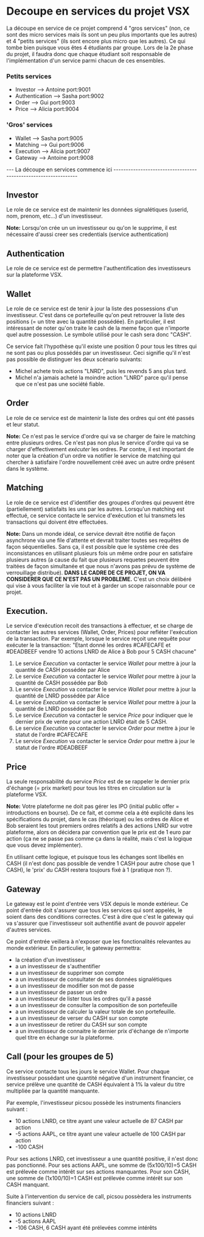 # Decoupe en services du projet VSX

La découpe en service de ce projet comprend 4 "gros services" (non, ce sont des micro services mais ils
sont un peu plus importants que les autres) et 4 "petits services" (ils sont encore plus micro que les
autres). Ce qui tombe bien puisque vous êtes 4 étudiants par groupe. Lors de la 2e phase du projet, il
faudra donc que chaque étudiant soit responsable de l'implémentation d'un service parmi chacun de ces
ensembles.

### Petits services
- Investor --> Antoine      port:9001
- Authentication --> Sasha  port:9002
- Order --> Gui             port:9003
- Price --> Alicia          port:9004

### 'Gros' services

- Wallet --> Sasha port:9005
- Matching --> Gui port:9006
- Execution -->  Alicia port:9007
- Gateway -->  Antoine port:9008

--- La découpe en services commence ici ---------------------------------------------------------------

## Investor
Le role de ce service est de maintenir les données signalétiques (userid, nom, prenom, etc...) 
d'un investisseur.

**Note:** 
Lorsqu'on crée un un investisseur ou qu'on le supprime, il est nécessaire d'aussi creer ses
credentials (service authentication)

## Authentication
Le role de ce service est de permettre l'authentification des investisseurs sur la plateforme VSX.

## Wallet
Le role de ce service est de tenir à jour la liste des possessions d'un investisseur.
C'est dans ce portefeuille qu'on peut retrouver la liste des positions (= un titre avec la quantité possédée).
En particulier, il est intéressant de noter qu'on traite le cash de la meme façon que n'importe
quel autre possession. Le symbole utilisé pour le cash sera donc "CASH".

Ce service fait l'hypothèse qu'il existe une position 0 pour tous les titres qui ne sont pas ou plus 
possédés par un investisseur. Ceci signifie qu'il n'est pas possible de distinguer les deux scénario suivants:
* Michel achete trois actions "LNRD", puis les revends 5 ans plus tard.
* Michel n'a jamais acheté la moindre action "LNRD" parce qu'il pense que ce n'est pas une société fiable.

## Order
Le role de ce service est de maintenir la liste des ordres qui ont été passés et leur statut.

**Note:** 
Ce n'est pas le service d'ordre qui va se charger de faire le matching entre plusieurs ordres. Ce n'est
pas non plus le service d'ordre qui va se charger d'effectivement _exécuter_ les ordres. Par contre, 
il est important de noter que la création d'un ordre va notifier le service de matching qui chercher
à satisfaire l'ordre nouvellement créé avec un autre ordre présent dans le système.

## Matching
Le role de ce service est d'identifier des groupes d'ordres qui peuvent être (partiellement) satisfaits
les uns par les autres. Lorsqu'un matching est effectué, ce service contacte le service d'exécution
et lui transmets les transactions qui doivent être effectuées.

**Note:**
Dans un monde idéal, ce service devrait être notifié de façon asynchrone via une file d'attente et devrait
traiter toutes ses requêtes de façon séquentielles. Sans ça, il est possible que le système crée des
inconsistances en utilisant plusieurs fois un même ordre pour en satisfaire plusieurs autres (a cause du
fait que plusieurs requetes peuvent être traitées de façon simultanée et que nous n'avons pas prévu de
système de verrouillage distribué). 
**DANS LE CADRE DE CE PROJET, ON VA CONSIDERER QUE CE N'EST PAS UN PROBLEME.** 
C'est un choix délibéré qui vise à vous faciliter la vie tout et à garder un scope raisonnable pour ce projet.

## Execution.
Le service d'exécution recoit des transactions  à effectuer, et se charge de contacter les autres
services (Wallet, Order, Prices) pour refléter l'exécution de la transaction. Par exemple, lorsque
le service reçoit une requête pour exécuter le la transaction: 
"Etant donné les ordres #CAFECAFE et #DEADBEEF vendre 10 actions LNRD de Alice à Bob pour 5 CASH chacune" 
1. Le service _Execution_ va contacter le service _Wallet_ pour mettre à jour la quantité de CASH possédée par Alice
2. Le service _Execution_ va contacter le service _Wallet_ pour mettre à jour la quantité de CASH possédée par Bob
3. Le service _Execution_ va contacter le service _Wallet_ pour mettre à jour la quantité de LNRD possédée par Alice
4. Le service _Execution_ va contacter le service _Wallet_ pour mettre à jour la quantité de LNRD possédée par Bob
5. Le service _Execution_ va contacter le service _Price_  pour indiquer que le dernier prix de vente pour une action LNRD était de 5 CASH.
6. Le service _Execution_ va contacter le service _Order_ pour mettre à jour le statut de l'ordre #CAFECAFE
7. Le service _Execution_ va contacter le service _Order_ pour mettre à jour le statut de l'ordre #DEADBEEF

## Price
La seule responsabilité du service _Price_ est de se rappeler le dernier prix d'échange (= prix market) pour
tous les titres en circulation sur la plateforme VSX. 

**Note:**
Votre plateforme ne doit pas gérer les IPO (initial public offer = introductions en bourse). De ce fait, 
et comme cela a été explicité dans les spécifications du projet, dans le cas (théorique) ou les ordres 
de Alice et Bob seraient les tout premiers ordres relatifs à des actions LNRD sur votre plateforme, 
alors on décidera par convention que le prix est de 1 euro par action (ça ne se passe pas comme ça dans 
la réalité, mais c'est la logique que vous devez implémenter).

En utilisant cette logique, et puisque tous les échanges sont libellés en CASH (il n'est donc pas possible
de vendre 1 CASH pour autre chose que 1 CASH), le 'prix' du CASH restera toujours fixé à 1 (pratique non ?).

## Gateway
Le gateway est le point d'entrée vers VSX depuis le monde extérieur. Ce point d'entrée doit s'assurer
que tous les services qui sont appelés, le soient dans des conditions correctes. C'est à dire que
c'est le gateway qui va s'assurer que l'investisseur soit authentifié avant de pouvoir appeler d'autres 
services.

Ce point d'entrée veillera à n'exposer que les fonctionalités relevantes au monde extérieur. En particulier, 
le gateway permettra:  

* la création d'un investisseur
* a un investisseur de s'authentifier
* a un investisseur de supprimer son compte
* a un investisseur de consultater de ses données signalétiques
* a un investisseur de modifier son mot de passe 
* a un investisseur de passer un ordre
* a un investisseur de lister tous les ordres qu'il a passé
* a un investisseur de consulter la composition de son portefeuille
* a un investisseur de calculer la valeur totale de son portefeuille.
* a un investisseur de verser du CASH sur son compte
* a un investisseur de retirer du CASH sur son compte
* a un investisseur de connaitre le dernier prix d'échange de n'importe quel titre en échange sur la plateforme.

## Call (pour les groupes de 5)
Ce service contacte tous les jours le service Wallet. Pour chaque investisseur possédant une quantité négative d'un instrument financier, 
ce service prélève une quantité de CASH équivalent à 1% la valeur du titre multipliée par la quantité manquante.

Par exemple, l'investisseur picsou possède les instruments financiers suivant :
- 10 actions LNRD, ce titre ayant une valeur actuelle de 87 CASH par action
- -5 actions AAPL, ce titre ayant une valeur actuelle de 100 CASH par action
- -100 CASH

Pour ses actions LNRD, cet investisseur a une quantité positive, il n'est donc pas ponctionné.
Pour ses actions AAPL, une somme de (5x100/10)=5 CASH est prélevée comme intérêt sur ses actions manquantes.
Pour son CASH, une somme de (1x100/10)=1 CASH est prélevée comme intérêt sur son CASH manquant.

Suite à l'intervention du service de call, picsou possèdera les instruments financiers suivant :
- 10 actions LNRD
- -5 actions AAPL
- -106 CASH, 6 CASH ayant été prélevées comme intérêts
